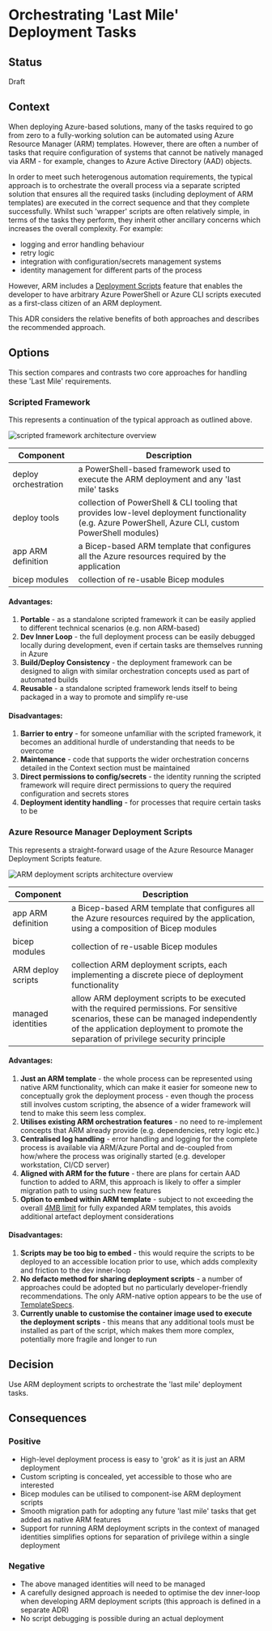 # Orchestrating 'Last Mile' Deployment Tasks

## Status

Draft

## Context

When deploying Azure-based solutions, many of the tasks required to go from zero to a fully-working solution can be automated using Azure Resource Manager (ARM) templates.  However, there are often a number of tasks that require configuration of systems that cannot be natively managed via ARM - for example, changes to Azure Active Directory (AAD) objects.

In order to meet such heterogenous automation requirements, the typical approach is to orchestrate the overall process via a separate scripted solution that ensures all the required tasks (including deployment of ARM templates) are executed in the correct sequence and that they complete successfully.  Whilst such 'wrapper' scripts are often relatively simple, in terms of the tasks they perform, they inherit other ancillary concerns which increases the overall complexity. For example:

* logging and error handling behaviour
* retry logic
* integration with configuration/secrets management systems
* identity management for different parts of the process

However, ARM includes a [Deployment Scripts](https://docs.microsoft.com/en-us/azure/azure-resource-manager/templates/deployment-script-template) feature that enables the developer to have arbitrary Azure PowerShell or Azure CLI scripts executed as a first-class citizen of an ARM deployment.

This ADR considers the relative benefits of both approaches and describes the recommended approach.

## Options

This section compares and contrasts two core approaches for handling these 'Last Mile' requirements.

### Scripted Framework

This represents a continuation of the typical approach as outlined above.

![scripted framework architecture overview](../assets/scripted-framework-arch.png)

|    Component         |    Description    |
| -------------------- | ----------------- |
| deploy orchestration | a PowerShell-based framework used to execute the ARM deployment and any 'last mile' tasks |
| deploy tools         | collection of PowerShell & CLI tooling that provides low-level deployment functionality (e.g. Azure PowerShell, Azure CLI, custom PowerShell modules) |
| app ARM definition   | a Bicep-based ARM template that configures all the Azure resources required by the application |
| bicep modules        | collection of re-usable Bicep modules |

#### Advantages:

1. **Portable** - as a standalone scripted framework it can be easily applied to different technical scenarios (e.g. non ARM-based)
1. **Dev Inner Loop** - the full deployment process can be easily debugged locally during development, even if certain tasks are themselves running in Azure
1. **Build/Deploy Consistency** - the deployment framework can be designed to align with similar orchestration concepts used as part of automated builds
1. **Reusable** - a standalone scripted framework lends itself to being packaged in a way to promote and simplify re-use

#### Disadvantages:

1. **Barrier to entry** - for someone unfamiliar with the scripted framework, it becomes an additional hurdle of understanding that needs to be overcome
1. **Maintenance** - code that supports the wider orchestration concerns detailed in the Context section must be maintained
1. **Direct permissions to config/secrets** - the identity running the scripted framework will require direct permissions to query the required configuration and secrets stores
1. **Deployment identity handling** - for processes that require certain tasks to be 

### Azure Resource Manager Deployment Scripts

This represents a straight-forward usage of the Azure Resource Manager Deployment Scripts feature.

![ARM deployment scripts architecture overview](../assets/arm-deploy-scripts-basic-arch.png)

|    Component         |    Description    |
| -------------------- | ----------------- |
| app ARM definition   | a Bicep-based ARM template that configures all the Azure resources required by the application, using a composition of Bicep modules |
| bicep modules        | collection of re-usable Bicep modules |
| ARM deploy scripts   | collection ARM deployment scripts, each implementing a discrete piece of deployment functionality |
| managed identities   | allow ARM deployment scripts to be executed with the required permissions. For sensitive scenarios, these can be managed independently of the application deployment to promote the separation of privilege security principle |

#### Advantages:

1. **Just an ARM template** - the whole process can be represented using native ARM functionality, which can make it easier for someone new to conceptually grok the deployment process - even though the process still involves custom scripting, the absence of a wider framework will tend to make this seem less complex.
1. **Utilises existing ARM orchestration features** - no need to re-implement concepts that ARM already provide (e.g. dependencies, retry logic etc.)
1. **Centralised log handling** - error handling and logging for the complete process is available via ARM/Azure Portal and de-coupled from how/where the process was originally started (e.g. developer workstation, CI/CD server)
1. **Aligned with ARM for the future** - there are plans for certain AAD function to added to ARM, this approach is likely to offer a simpler migration path to using such new features
1. **Option to embed within ARM template** - subject to not exceeding the overall [4MB limit](https://docs.microsoft.com/en-us/azure/azure-resource-manager/templates/best-practices#template-limits) for fully expanded ARM templates, this avoids additional artefact deployment considerations

#### Disadvantages:

1. **Scripts may be too big to embed** - this would require the scripts to be deployed to an accessible location prior to use, which adds complexity and friction to the dev inner-loop
1. **No defacto method for sharing deployment scripts** - a number of approaches could be adopted but no particularly developer-friendly recommendations.  The only ARM-native option appears to be the use of [TemplateSpecs](https://docs.microsoft.com/en-us/azure/azure-resource-manager/templates/template-specs).
1. **Currently unable to customise the container image used to execute the deployment scripts** - this means that any additional tools must be installed as part of the script, which makes them more complex, potentially more fragile and longer to run


## Decision

Use ARM deployment scripts to orchestrate the 'last mile' deployment tasks.


## Consequences

### Positive
* High-level deployment process is easy to 'grok' as it is just an ARM deployment
* Custom scripting is concealed, yet accessible to those who are interested
* Bicep modules can be utilised to component-ise ARM deployment scripts
* Smooth migration path for adopting any future 'last mile' tasks that get added as native ARM features
* Support for running ARM deployment scripts in the context of managed identities simplifies options for separation of privilege within a single deployment

### Negative
* The above managed identities will need to be managed
* A carefully designed approach is needed to optimise the dev inner-loop when developing ARM deployment scripts (this approach is defined in a separate ADR)
* No script debugging is possible during an actual deployment